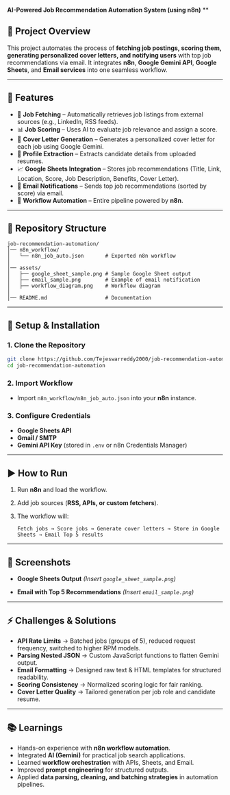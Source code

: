  **AI-Powered Job Recommendation Automation System (using n8n)** 
**
## **📖 Project Overview**

This project automates the process of **fetching job postings, scoring them, generating personalized cover letters, and notifying users** with top job recommendations via email.
It integrates **n8n**, **Google Gemini API**, **Google Sheets**, and **Email services** into one seamless workflow.

---

## **📌 Features**

* 🔎 **Job Fetching** – Automatically retrieves job listings from external sources (e.g., LinkedIn, RSS feeds).
* 📊 **Job Scoring** – Uses AI to evaluate job relevance and assign a score.
* 📝 **Cover Letter Generation** – Generates a personalized cover letter for each job using Google Gemini.
* 📑 **Profile Extraction** – Extracts candidate details from uploaded resumes.
* 📈 **Google Sheets Integration** – Stores job recommendations (Title, Link, Location, Score, Job Description, Benefits, Cover Letter).
* 📧 **Email Notifications** – Sends top job recommendations (sorted by score) via email.
* 🔄 **Workflow Automation** – Entire pipeline powered by **n8n**.

---

## **📂 Repository Structure**

```
job-recommendation-automation/
│── n8n_workflow/
│   └── n8n_job_auto.json       # Exported n8n workflow
│
│── assets/
│   ├── google_sheet_sample.png # Sample Google Sheet output
│   ├── email_sample.png        # Example of email notification
│   ├── workflow_diagram.png    # Workflow diagram
│
│── README.md                   # Documentation
```

---

## **🚀 Setup & Installation**

### **1. Clone the Repository**

```bash
git clone https://github.com/Tejeswarreddy2000/job-recommendation-automation.git
cd job-recommendation-automation
```

### **2. Import Workflow**

* Import `n8n_workflow/n8n_job_auto.json` into your **n8n** instance.

### **3. Configure Credentials**

* **Google Sheets API**
* **Gmail / SMTP**
* **Gemini API Key** (stored in `.env` or n8n Credentials Manager)

---

## **▶️ How to Run**

1. Run **n8n** and load the workflow.
2. Add job sources (**RSS, APIs, or custom fetchers**).
3. The workflow will:

   ```
   Fetch jobs → Score jobs → Generate cover letters → Store in Google Sheets → Email Top 5 results
   ```

---

## **📸 Screenshots**

* **Google Sheets Output**
  *(Insert `google_sheet_sample.png`)*

* **Email with Top 5 Recommendations**
  *(Insert `email_sample.png`)*

---

## **⚡ Challenges & Solutions**

* **API Rate Limits** → Batched jobs (groups of 5), reduced request frequency, switched to higher RPM models.
* **Parsing Nested JSON** → Custom JavaScript functions to flatten Gemini output.
* **Email Formatting** → Designed raw text & HTML templates for structured readability.
* **Scoring Consistency** → Normalized scoring logic for fair ranking.
* **Cover Letter Quality** → Tailored generation per job role and candidate resume.

---

## **📚 Learnings**

* Hands-on experience with **n8n workflow automation**.
* Integrated **AI (Gemini)** for practical job search applications.
* Learned **workflow orchestration** with APIs, Sheets, and Email.
* Improved **prompt engineering** for structured outputs.
* Applied **data parsing, cleaning, and batching strategies** in automation pipelines.

